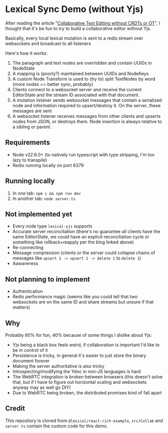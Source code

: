 # Lexical Sync Demo (without Yjs)

After reading the article "[Collaborative Text Editing without CRDTs or OT](https://mattweidner.com/2025/05/21/text-without-crdts.html)",
I thought that it's be fun to try to build a collaborative editor without Yjs.

Basically, every local lexical mutation is sent to a redis stream over
websockets and broadcast to all listeners

Here's how it works:

1. The paragraph and text nodes are overridden and contain UUIDs in NodeState
2. A mapping is (poorly?) maintained between UUIDs and NodeKeys
3. A custom Node Transform is used to (try to) split TextNodes by word (more
   nodes == better sync, probably)
4. Clients connect to a websocket server and receive the current EditorState
   and the stream ID associated with that document.
5. A mutation listener sends websocket messages that contain a serialized node
   and information required to upsert/destroy it. On the server, these messages
   are sent
6. A websocket listener receives messages from other clients and upserts nodes
   from JSON, or destroys them. Node insertion is always relative to a sibling or
   parent.

## Requirements

- Node v22.6.0+ (to natively run typescript with type stripping, I'm too lazy to transpile)
- Redis running locally on port 6379

## Running locally

1. In one tab: `npm i && npm run dev`
2. In another tab: `node server.ts`

## Not implemented yet

- Every node type `lexical-yjs` supports
- Accurate server reconciliation (there's no guarantee all clients have the
  same EditorState, we could have an explicit reconciliation cycle or something
  like rollback+reapply per the blog linked above)
- Re-connecting
- Message compression (clients or the server could collapse chains of
  messages like `upsert 1 -> upsert 1 -> delete 1` to `delete 1`)
- Aawareness

## Not planning to implement

- Authentication
- Redis performance magic (seems like you could tell that two websockets are on
  the same ID and share streams but unsure if that matters)

## Why

Probably 60% for fun, 40% because of some things I dislike about Yjs:

- Yjs being a black box feels weird, if collaboration is important I'd like to
  be in control of it
- Persistence is tricky, in general it's easier to just store the binary
  document forever
- Making the server authoritative is also tricky
- Introspecting/modifying the Ydoc in non-JS languages is hard
- The WebRTC integration is broken between browsers (this doesn't solve that,
  but if I have to figure out horizontal scaling and websockets anyway may as
  well go DIY)
- Due to WebRTC being broken, the distributed promises kind of fall apart

## Credit

This repository is cloned from `@lexical/react-rich-example`,
`src/Collab` and `server.ts` contain the custom code for this demo.
